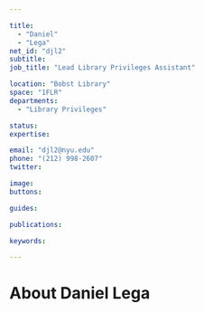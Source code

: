 ```yaml
---

title:
  - "Daniel"
  - "Lega"
net_id: "djl2"
subtitle: 
job_title: "Lead Library Privileges Assistant"

location: "Bobst Library"
space: "1FLR"
departments:
  - "Library Privileges"

status: 
expertise:

email: "djl2@nyu.edu"
phone: "(212) 998-2607"
twitter: 

image: 
buttons:

guides:

publications:

keywords:

---
```


# About Daniel Lega


